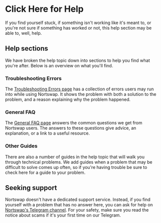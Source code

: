 # Click Here for Help

If you find yourself stuck, if something isn't working like it's meant to, or you're not sure if something has worked or not, this help section may be able to, well, help.

## Help sections

We have broken the help topic down into sections to help you find what you're after. Below is an overview on what you'll find.

### Troubleshooting Errors

The [Troubleshooting Errors page](https://docs.nortswap.finance/help/troubleshooting) has a collection of errors users may run into while using Nortswap. It shows the problem with both a solution to the problem, and a reason explaining why the problem happened.

### General FAQ

The [General FAQ page](https://docs.nortswap.finance/help/faq) answers the common questions we get from Nortswap users. The answers to these questions give advice, an explanation, or a link to a useful resource.

### Other Guides

There are also a number of guides in the help topic that will walk you through technical problems. We add guides when a problem that may be difficult to solve comes up often, so if you're having trouble be sure to check here for a guide to your problem.

## Seeking support

Nortswap doesn't have a dedicated support service. Instead, if you find yourself with a problem that has no answer here, you can ask for help on [Nortswap's Telegram channel](https://t.me/nortswap). For your safety, make sure you read the notice about scams if it's your first time on our Telegram.
